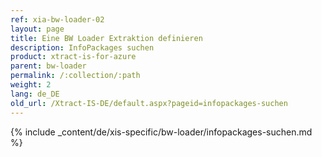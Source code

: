 ```yaml
---
ref: xia-bw-loader-02
layout: page
title: Eine BW Loader Extraktion definieren
description: InfoPackages suchen
product: xtract-is-for-azure
parent: bw-loader
permalink: /:collection/:path
weight: 2
lang: de_DE
old_url: /Xtract-IS-DE/default.aspx?pageid=infopackages-suchen
---
```

{% include _content/de/xis-specific/bw-loader/infopackages-suchen.md %}
